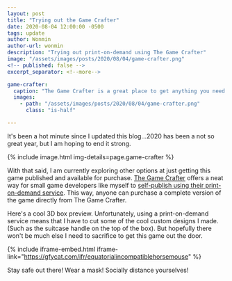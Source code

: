 ```yaml
---
layout: post
title: "Trying out the Game Crafter"
date: 2020-08-04 12:00:00 -0500
tags: update
author: Wonmin
author-url: wonmin
description: "Trying out print-on-demand using The Game Crafter"
image: "/assets/images/posts/2020/08/04/game-crafter.png"
<!-- published: false -->
excerpt_separator: <!--more-->

game-crafter:
  caption: "The Game Crafter is a great place to get anything you need to prototype your game!"
  images:
    - path: "/assets/images/posts/2020/08/04/game-crafter.png"
      class: "is-half"

---
```


It's been a hot minute since I updated this blog...2020 has been a not so great year, but I am hoping to end it strong.

{% include image.html img-details=page.game-crafter %}

With that said, I am currently exploring other options at just getting this game published and available for purchase. [The Game Crafter](https://thegamecrafter.com) offers a neat way for small game developers like myself to [self-publish using their print-on-demand service](https://help.thegamecrafter.com/article/5-getting-started). This way, anyone can purchase a complete version of the game directly from The Game Crafter.

Here's a cool 3D box preview. Unfortunately, using a print-on-demand service means that I have to cut some of the cool custom designs I made. (Such as the suitcase handle on the top of the box). But hopefully there won't be much else I need to sacrifice to get this game out the door.

{% include iframe-embed.html iframe-link="https://gfycat.com/ifr/equatorialincompatiblehorsemouse" %}

Stay safe out there! Wear a mask! Socially distance yourselves!
